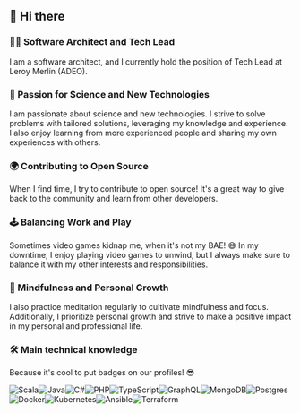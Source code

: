 ## 👋 Hi there 

### 👨‍💻 Software Architect and Tech Lead

I am a software architect, and I currently hold the position of Tech Lead at Leroy Merlin (ADEO).

### 🚀 Passion for Science and New Technologies

I am passionate about science and new technologies. I strive to solve problems with tailored solutions, leveraging my knowledge and experience. I also enjoy learning from more experienced people and sharing my own experiences with others.

### 🌍 Contributing to Open Source

When I find time, I try to contribute to open source! It's a great way to give back to the community and learn from other developers.

### 🕹️ Balancing Work and Play

Sometimes video games kidnap me, when it's not my BAE! 😅 In my downtime, I enjoy playing video games to unwind, but I always make sure to balance it with my other interests and responsibilities.

### 🧘 Mindfulness and Personal Growth

I also practice meditation regularly to cultivate mindfulness and focus. Additionally, I prioritize personal growth and strive to make a positive impact in my personal and professional life.

### 🛠️ Main technical knowledge

Because it's cool to put badges on our profiles! 😎

<img alt="Scala" src="https://img.shields.io/badge/scala-%23DC322F.svg?style=for-the-badge&logo=scala&logoColor=white"/><img alt="Java" src="https://img.shields.io/badge/java-%23ED8B00.svg?style=for-the-badge&logo=java&logoColor=white"/><img alt="C#" src="https://img.shields.io/badge/c%23-%23239120.svg?style=for-the-badge&logo=c-sharp&logoColor=white"/><img alt="PHP" src="https://img.shields.io/badge/php-%23777BB4.svg?style=for-the-badge&logo=php&logoColor=white"/><img alt="TypeScript" src="https://img.shields.io/badge/typescript-%23007ACC.svg?style=for-the-badge&logo=typescript&logoColor=white"/><img alt="GraphQL" src="https://img.shields.io/badge/-GraphQL-E10098?style=for-the-badge&logo=graphql"/><img alt="MongoDB" src ="https://img.shields.io/badge/MongoDB-%234ea94b.svg?style=for-the-badge&logo=mongodb&logoColor=white"/><img alt="Postgres" src ="https://img.shields.io/badge/postgres-%23316192.svg?style=for-the-badge&logo=postgresql&logoColor=white"/><img alt="Docker" src="https://img.shields.io/badge/docker-%230db7ed.svg?style=for-the-badge&logo=docker&logoColor=white"/><img alt="Kubernetes" src="https://img.shields.io/badge/kubernetes-%23326ce5.svg?style=for-the-badge&logo=kubernetes&logoColor=white"/><img alt="Ansible" src="https://img.shields.io/badge/ansible-%231A1918.svg?style=for-the-badge&logo=ansible&logoColor=white"/><img alt="Terraform" src="https://img.shields.io/badge/terraform-%235835CC.svg?style=for-the-badge&logo=terraform&logoColor=white"/>